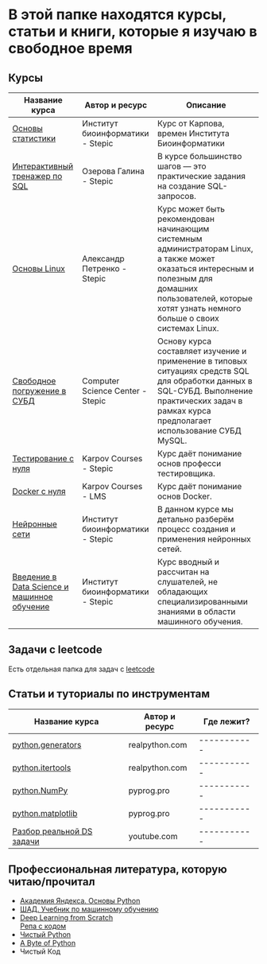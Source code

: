 # В этой папке находятся курсы, статьи и книги, которые я изучаю в свободное время

## Курсы

| Название курса          | Автор и ресурс          | Описание  |
|-------------------------|-------------------------|-----------|
| [Основы статистики](https://stepik.org/course/76/syllabus)| Институт биоинформатики - Stepic | Курс от Карпова, времен Института Биоинформатики |
| [Интерактивный тренажер по SQL](https://stepik.org/course/63054/syllabus)| Озерова Галина - Stepic | В курсе большинство шагов — это практические задания на создание SQL-запросов. |
| [Основы Linux](https://stepik.org/course/762/syllabus)| Александр Петренко - Stepic | Курс может быть рекомендован начинающим системным администраторам Linux, а также может оказаться интересным и полезным для домашних пользователей, которые хотят узнать немного больше о своих системах Linux.|
| [Свободное погружение в СУБД](https://stepik.org/course/70710/syllabus)| Computer Science Center - Stepic | Основу курса составляет изучение и применение в типовых ситуациях средств SQL для обработки данных в SQL-СУБД. Выполнение практических задач в рамках курса предполагает использование СУБД MySQL. |
| [Тестирование с нуля](https://stepik.org/course/116387/promo)| Karpov Courses - Stepic | Курс даёт понимание основ професси тестировщика. |
| [Docker с нуля](https://lab.karpov.courses/learning/102/)| Karpov Courses - LMS | Курс даёт понимание основ Docker. |
| [Нейронные сети](https://stepik.org/course/401/syllabus)| Институт биоинформатики - Stepic | В данном курсе мы детально разберём процесс создания и применения нейронных сетей.|
| [Введение в Data Science и машинное обучение](https://stepik.org/course/4852/syllabus)| Институт биоинформатики - Stepic | Курс вводный и рассчитан на слушателей, не обладающих специализированными знаниями в области машинного обучения. |

## Задачи с leetcode

Есть отдельная папка для задач с [leetcode](https://leetcode.com/problemset/all/)


## Статьи и туториалы по инструментам
| Название курса          | Автор и ресурс          | Где лежит?  |
|-------------------------|-------------------------|-------------|
|[python.generators](https://realpython.com/introduction-to-python-generators/)|realpython.com|-----------|
|[python.itertools](https://realpython.com/python-itertools/)|realpython.com|-----------|
|[python.NumPy](https://pyprog.pro/short_guide.html)|pyprog.pro|-----------|
|[python.matplotlib](https://pyprog.pro/mpl/mpl_short_guide.html)|pyprog.pro|-----------|
|[Разбор реальной DS задачи](https://www.youtube.com/watch?v=RVUpCdVhF60&ab_channel=AlexanderErshov)|youtube.com|-----------|

## Профессиональная литература, которую читаю/прочитал

- [Академия Яндекса. Основы Python](https://academy.yandex.ru/handbook/python)
- [ШАД. Учебник по машинному обучению](https://academy.yandex.ru/handbook/ml)
- [Deep Learning from Scratch](https://www.oreilly.com/library/view/deep-learning-from/9781492041405/) \
   [Репа с кодом](https://github.com/SethHWeidman/DLFS_code)
- [Чистый Python](https://realpython.com/products/python-tricks-book/)
- [A Byte of Python](https://python.swaroopch.com/)
- Чистый Код